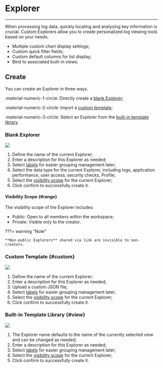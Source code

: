 # Explorer
---

When processing log data, quickly locating and analyzing key information is crucial. Custom Explorers allow you to create personalized log viewing tools based on your needs.

- Multiple custom chart display settings;
- Custom quick filter fields;
- Custom default columns for list display;
- Bind to associated built-in views.

## Create

You can create an Explorer in three ways.

:material-numeric-1-circle: Directly create a [blank Explorer](#blank);

:material-numeric-2-circle: Import a [custom template](#custom);

:material-numeric-3-circle: Select an Explorer from the [built-in template library](#view).

### Blank Explorer

![](../img/blank_explorer.png)

1. Define the name of the current Explorer;
2. Enter a description for this Explorer as needed;
3. Select [labels](../../management/global-label.md) for easier grouping management later;
4. Select the data type for the current Explorer, including logs, application performance, user access, security checks, Profile;
5. Select the [visibility scope](#range) for the current Explorer;
6. Click confirm to successfully create it.

#### Visibility Scope {#range}

The visibility scope of the Explorer includes:

- Public: Open to all members within the workspace;  
- Private: Visible only to the creator.

???+ warning "Note"

    **Non-public Explorers** shared via link are invisible to non-creators.

### Custom Template {#custom}

![](../img/custom_explorer.png)

1. Define the name of the current Explorer;
2. Enter a description for this Explorer as needed;
3. Upload a custom JSON file;
4. Select [labels](../../management/global-label.md) for easier grouping management later;
5. Select the [visibility scope](#range) for the current Explorer;
6. Click confirm to successfully create it.

### Built-in Template Library {#view}

![](../img/view_explorer.png)

1. The Explorer name defaults to the name of the currently selected view and can be changed as needed;
2. Enter a description for this Explorer as needed;
3. Select [labels](../management/global-label.md) for easier grouping management later;
4. Select the [visibility scope](#range) for the current Explorer;
5. Click confirm to successfully create it.
